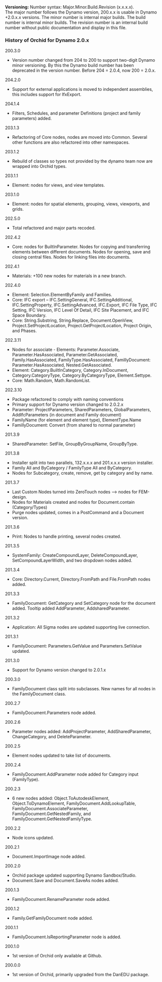 ﻿**Versioning:** Number syntax: Major.Minor.Build.Revision (x.x.x.x).  
The major number follows the Dynamo version, 200.x.x is usable in Dynamo +2.0.x.x versions. The minor number is internal major builds. The build number is internal minor builds. The revision number is an internal build number without public documentation and display in this file.  
  
### History of Orchid for Dynamo 2.0.x  

200.3.0  
- Version number changed from 204 to 200 to support two-digit Dynamo minor versioning. By this the Dynamo build number has been deprecated in the version number. Before 204 = 2.0.4, now 200 = 2.0.x.  

204.2.0  
- Support for external applications is moved to independent assemblies, this includes support for IfxExport.
  
204.1.4  
- Filters, Schedules, and parameter Definitions (project and family parameters) added.  
  
203.1.3  
- Refactoring of Core nodes, nodes are moved into Common. Several other functions are also refactored into other namespaces.  
  
203.1.2  
- Rebuild of classes so types not provided by the dynamo team now are wrapped into Orchid types.  
  
203.1.1	 
- Element: nodes for views, and view templates.  
  
203.1.0  
- Element: nodes for spatial elements, grouping, views, viewports, and grids.  
  
202.5.0  
- Total refactored and major parts recoded.  

202.4.2  
- Core: nodes for BuiltInParameter. Nodes for copying and transferring elements between different documents. Nodes for opening, save and closing central files. Nodes for linking files into documents.  

202.4.1  
- Materials: +100 new nodes for materials in a new branch.  

202.4.0  
- Element: Selection.ElementByFamily and Families.  
- Core: IFC export – IFC.SettingGeneral, IFC.SettingAdditional, IFC.SettingProperty, IFC.SettingAdvanced, IFC.Export, IFC File Type, IFC Setting, IFC Version, IFC Level Of Detail, IFC Site Placement, and IFC Space Boundary.  
- Core: String.Substring, String.Replace, Document.OpenView, Project.SetProjectLocation, Project.GetProjectLocation, Project Origin, and Phases.  

202.3.11  
- Nodes for associate - Elements: Parameter.Associate, Parameter.HasAssociated, Parameter.GetAssociated, Family.HasAssociated, FamilyType.HasAssociated, FamillyDocument: Parameter.HasAssociated, Nested.GetAssociated.  
- Element: Category.BuiltInCategory, Category.InDocument, Category.CategoryType, Category.ByCategoryType, Element.Settype.  
- Core: Math.Random, Math.RandomList.  

202.3.10  
- Package refactored to comply with naming conventions  
- Primary support for Dynamo version changed to 2.0.2.x  
- Parameter: ProjectParameters, SharedParameters, GlobalParameters, AddIfcParameters (in document and Family document)  
- FamilyName (for element and element type), ElementType.Name  
- FamillyDocument: Convert (from shared to normal parameter)  

201.3.9  
- SharedParameter: SetFile, GroupByGroupName, GroupByType.  

201.3.8  
- Installer split into two parallels, 132.x.x.x and 201.x.x.x version installer.  
- Family All and ByCategory / FamilyType All and ByCategory.  
- Nodes for Subcategory, create, remove, get by category and by name.  

201.3.7  
- Last Custom Nodes turned into ZeroTouch nodes --> nodes for FEM-design.  
- Nodes for Materials created and nodes for Document.contain (Category/Types)  
- Purge nodes updated, comes in a PostCommand and a Document version.  

201.3.6  
- Print: Nodes to handle printing, several nodes created.  

201.3.5  
- SystemFamily: CreateCompoundLayer, DeleteCompoundLayer, SetCompoundLayerWidth, and two dropdown nodes added.  

201.3.4  
- Core: Directory.Current, Directory.FromPath and File.FromPath nodes added.  

201.3.3  
- FamilyDocument: GetCategory and SetCategory node for the document added. Tooltip added AddParameter, AddsharedParameter.  

201.3.2  
- Application: All Sigma nodes are updated supporting live connection.  

201.3.1  
- FamilyDocument: Parameters.GetValue and Parameters.SetValue updated.  

201.3.0  
- Support for Dynamo version changed to 2.0.1.x  

200.3.0  
- FamilyDocument class split into subclasses. New names for all nodes in the FamilyDocument class.  

200.2.7  
- FamilyDocument.Parameters node added.   

200.2.6  
- Parameter nodes added: AddProjectParameter, AddSharedParameter, ChangeCategory, and DeleteParameter.  

200.2.5  
- Element nodes updated to take list of documents.  

200.2.4  
- FamilyDocument.AddParameter node added for Category input (FamilyType).  

200.2.3  
- 6 new nodes added: Object.ToAutodeskElement, Object.ToDynamoElement, FamilyDocument.AddLookupTable, FamilyDocument.AssociateParameter, FamilyDocument.GetNestedFamily, and FamilyDocument.GetNestedFamilyType.  

200.2.2  
- Node icons updated.  

200.2.1  
- Document.ImportImage node added.  

200.2.0  
- Orchid package updated supporting Dynamo Sandbox/Studio.  
- Document.Save and Document.SaveAs nodes added.  

200.1.3  
- FamilyDocument.RenameParameter node added.  

200.1.2  
- Family.GetFamilyDocument node added.  

200.1.1  
- FamilyDocument.IsReportingParameter node is added.  

200.1.0  
- 1st version of Orchid only available at Github.  

200.0.0  
- 1st version of Orchid, primarily upgraded from the DanEDU package.  
